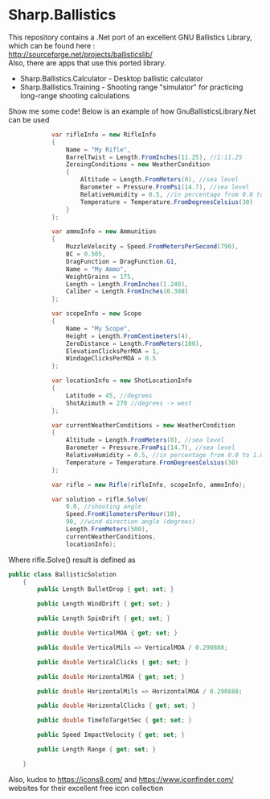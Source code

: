 # Sharp.Ballistics
This repository contains a .Net port of an excellent GNU Ballistics Library, which can be found here : <br/> http://sourceforge.net/projects/ballisticslib/
<br/>
Also, there are apps that use this ported library. 
* Sharp.Ballistics.Calculator - Desktop ballistic calculator
* Sharp.Ballistics.Training - Shooting range "simulator" for practicing long-range shooting calculations

Show me some code!
Below is an example of how GnuBallisticsLibrary.Net can be used
```c#
            var rifleInfo = new RifleInfo
            {
                Name = "My Rifle",
                BarrelTwist = Length.FromInches(11.25), //1:11.25
                ZeroingConditions = new WeatherCondition
                {
                    Altitude = Length.FromMeters(0), //sea level
                    Barometer = Pressure.FromPsi(14.7), //sea level
                    RelativeHumidity = 0.5, //in percentage from 0.0 to 1.0 (0% - 100%)
                    Temperature = Temperature.FromDegreesCelsius(30)
                }
            };

            var ammoInfo = new Ammunition
            {
                MuzzleVelocity = Speed.FromMetersPerSecond(790), 
                BC = 0.505,
                DragFunction = DragFunction.G1,
                Name = "My Ammo",
                WeightGrains = 175,
                Length = Length.FromInches(1.240),
                Caliber = Length.FromInches(0.308)
            };

            var scopeInfo = new Scope
            {
                Name = "My Scope",
                Height = Length.FromCentimeters(4), 
                ZeroDistance = Length.FromMeters(100), 
                ElevationClicksPerMOA = 1,
                WindageClicksPerMOA = 0.5
            };

            var locationInfo = new ShotLocationInfo
            {
                Latitude = 45, //degrees
                ShotAzimuth = 270 //degrees -> west
            };

            var currentWeatherConditions = new WeatherCondition
            {
                Altitude = Length.FromMeters(0), //sea level
                Barometer = Pressure.FromPsi(14.7), //sea level
                RelativeHumidity = 0.5, //in percentage from 0.0 to 1.0 (0% - 100%)
                Temperature = Temperature.FromDegreesCelsius(30)
            };

            var rifle = new Rifle(rifleInfo, scopeInfo, ammoInfo);

            var solution = rifle.Solve(
                0.0, //shooting angle
                Speed.FromKilometersPerHour(10),
                90, //wind direction angle (degrees)
                Length.FromMeters(500),
                currentWeatherConditions, 
                locationInfo);
```

Where rifle.Solve() result is defined as
```c#
public class BallisticSolution
    {
        public Length BulletDrop { get; set; }

        public Length WindDrift { get; set; }

        public Length SpinDrift { get; set; }

        public double VerticalMOA { get; set; }

        public double VerticalMils => VerticalMOA / 0.290888;

        public double VerticalClicks { get; set; }

        public double HorizontalMOA { get; set; }

        public double HorizontalMils => HorizontalMOA / 0.290888;

        public double HorizontalClicks { get; set; }

        public double TimeToTargetSec { get; set; }

        public Speed ImpactVelocity { get; set; }

        public Length Range { get; set; }

    }
```

Also, kudos to https://icons8.com/ and https://www.iconfinder.com/ websites for their excellent free icon collection
